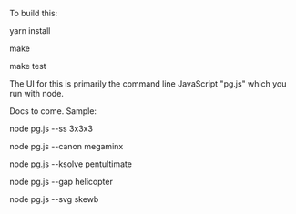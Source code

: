 To build this:

   yarn install

   make

   make test

The UI for this is primarily the command line JavaScript "pg.js" which
you run with node.

Docs to come.  Sample:

node pg.js --ss 3x3x3

node pg.js --canon megaminx

node pg.js --ksolve pentultimate

node pg.js --gap helicopter

node pg.js --svg skewb
